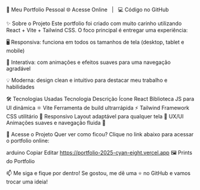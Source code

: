 🚀 Meu Portfolio Pessoal
🌐 Acesse Online   |   💻 Código no GitHub

✨ Sobre o Projeto
Este portfolio foi criado com muito carinho utilizando React + Vite + Tailwind CSS. O foco principal é entregar uma experiência:

🖥️ Responsiva: funciona em todos os tamanhos de tela (desktop, tablet e mobile)

🎯 Interativa: com animações e efeitos suaves para uma navegação agradável

💡 Moderna: design clean e intuitivo para destacar meu trabalho e habilidades

🛠 Tecnologias Usadas
Tecnologia	Descrição	Ícone
React	Biblioteca JS para UI dinâmica	⚛️
Vite	Ferramenta de build ultrarrápida	⚡
Tailwind	Framework CSS utilitário	🎨
Responsivo	Layout adaptável para qualquer tela	📱
UX/UI	Animações suaves e navegação fluida	🎉

👀 Acesse o Projeto
Quer ver como ficou? Clique no link abaixo para acessar o portfolio online:

arduino
Copiar
Editar
https://portfolio-2025-cyan-eight.vercel.app
🖼 Prints do Portfolio


📫 Me siga e fique por dentro!
Se gostou, me dê uma ⭐ no GitHub e vamos trocar uma ideia!
